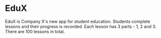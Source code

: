 # EduX

EduX is Company X's new app for student education. Students complete lessons and their progress is recorded. Each lesson has 3 parts - 1, 2 and 3. There are 100 lessons in total.
